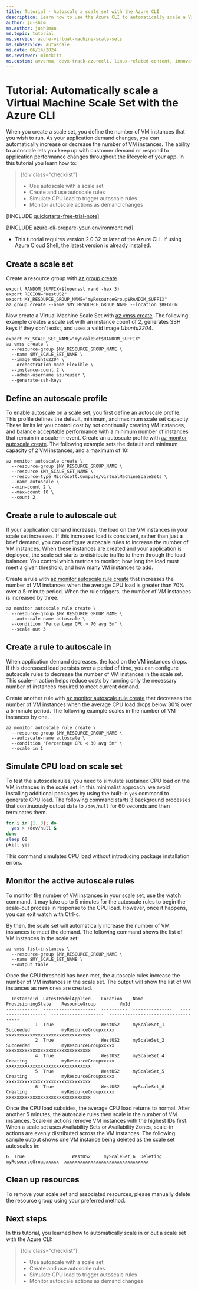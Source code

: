 ```yaml
---
title: Tutorial - Autoscale a scale set with the Azure CLI
description: Learn how to use the Azure CLI to automatically scale a Virtual Machine Scale Set as CPU demands increases and decreases
author: ju-shim
ms.author: jushiman
ms.topic: tutorial
ms.service: azure-virtual-machine-scale-sets
ms.subservice: autoscale
ms.date: 06/14/2024
ms.reviewer: mimckitt
ms.custom: avverma, devx-track-azurecli, linux-related-content, innovation-engine
---
```


# Tutorial: Automatically scale a Virtual Machine Scale Set with the Azure CLI

When you create a scale set, you define the number of VM instances that you wish to run. As your application demand changes, you can automatically increase or decrease the number of VM instances. The ability to autoscale lets you keep up with customer demand or respond to application performance changes throughout the lifecycle of your app. In this tutorial you learn how to:

> [!div class="checklist"]
> * Use autoscale with a scale set
> * Create and use autoscale rules
> * Simulate CPU load to trigger autoscale rules
> * Monitor autoscale actions as demand changes

[!INCLUDE [quickstarts-free-trial-note](~/reusable-content/ce-skilling/azure/includes/quickstarts-free-trial-note.md)]

[!INCLUDE [azure-cli-prepare-your-environment.md](~/reusable-content/azure-cli/azure-cli-prepare-your-environment.md)]

- This tutorial requires version 2.0.32 or later of the Azure CLI. If using Azure Cloud Shell, the latest version is already installed.

## Create a scale set
Create a resource group with [az group create](/cli/azure/group).

```azurecli-interactive
export RANDOM_SUFFIX=$(openssl rand -hex 3)
export REGION="WestUS2"
export MY_RESOURCE_GROUP_NAME="myResourceGroup$RANDOM_SUFFIX"
az group create --name $MY_RESOURCE_GROUP_NAME --location $REGION
```

Now create a Virtual Machine Scale Set with [az vmss create](/cli/azure/vmss). The following example creates a scale set with an instance count of 2, generates SSH keys if they don't exist, and uses a valid image *Ubuntu2204*.

```azurecli-interactive
export MY_SCALE_SET_NAME="myScaleSet$RANDOM_SUFFIX"
az vmss create \
  --resource-group $MY_RESOURCE_GROUP_NAME \
  --name $MY_SCALE_SET_NAME \
  --image Ubuntu2204 \
  --orchestration-mode Flexible \
  --instance-count 2 \
  --admin-username azureuser \
  --generate-ssh-keys
```

## Define an autoscale profile
To enable autoscale on a scale set, you first define an autoscale profile. This profile defines the default, minimum, and maximum scale set capacity. These limits let you control cost by not continually creating VM instances, and balance acceptable performance with a minimum number of instances that remain in a scale-in event. Create an autoscale profile with [az monitor autoscale create](/cli/azure/monitor/autoscale#az-monitor-autoscale-create). The following example sets the default and minimum capacity of 2 VM instances, and a maximum of 10:

```azurecli-interactive
az monitor autoscale create \
  --resource-group $MY_RESOURCE_GROUP_NAME \
  --resource $MY_SCALE_SET_NAME \
  --resource-type Microsoft.Compute/virtualMachineScaleSets \
  --name autoscale \
  --min-count 2 \
  --max-count 10 \
  --count 2
```

## Create a rule to autoscale out
If your application demand increases, the load on the VM instances in your scale set increases. If this increased load is consistent, rather than just a brief demand, you can configure autoscale rules to increase the number of VM instances. When these instances are created and your application is deployed, the scale set starts to distribute traffic to them through the load balancer. You control which metrics to monitor, how long the load must meet a given threshold, and how many VM instances to add.

Create a rule with [az monitor autoscale rule create](/cli/azure/monitor/autoscale/rule#az-monitor-autoscale-rule-create) that increases the number of VM instances when the average CPU load is greater than 70% over a 5-minute period. When the rule triggers, the number of VM instances is increased by three.

```azurecli-interactive
az monitor autoscale rule create \
  --resource-group $MY_RESOURCE_GROUP_NAME \
  --autoscale-name autoscale \
  --condition "Percentage CPU > 70 avg 5m" \
  --scale out 3
```

## Create a rule to autoscale in
When application demand decreases, the load on the VM instances drops. If this decreased load persists over a period of time, you can configure autoscale rules to decrease the number of VM instances in the scale set. This scale-in action helps reduce costs by running only the necessary number of instances required to meet current demand.

Create another rule with [az monitor autoscale rule create](/cli/azure/monitor/autoscale/rule#az-monitor-autoscale-rule-create) that decreases the number of VM instances when the average CPU load drops below 30% over a 5-minute period. The following example scales in the number of VM instances by one.

```azurecli-interactive
az monitor autoscale rule create \
  --resource-group $MY_RESOURCE_GROUP_NAME \
  --autoscale-name autoscale \
  --condition "Percentage CPU < 30 avg 5m" \
  --scale in 1
```

## Simulate CPU load on scale set
To test the autoscale rules, you need to simulate sustained CPU load on the VM instances in the scale set. In this minimalist approach, we avoid installing additional packages by using the built-in `yes` command to generate CPU load. The following command starts 3 background processes that continuously output data to `/dev/null` for 60 seconds and then terminates them.

```bash
for i in {1..3}; do
  yes > /dev/null &
done
sleep 60
pkill yes
```

This command simulates CPU load without introducing package installation errors.

## Monitor the active autoscale rules
To monitor the number of VM instances in your scale set, use the watch command. It may take up to 5 minutes for the autoscale rules to begin the scale-out process in response to the CPU load. However, once it happens, you can exit watch with Ctrl-c. 

By then, the scale set will automatically increase the number of VM instances to meet the demand. The following command shows the list of VM instances in the scale set:

```azurecli-interactive
az vmss list-instances \
  --resource-group $MY_RESOURCE_GROUP_NAME \
  --name $MY_SCALE_SET_NAME \
  --output table
```

Once the CPU threshold has been met, the autoscale rules increase the number of VM instances in the scale set. The output will show the list of VM instances as new ones are created.

```output
  InstanceId  LatestModelApplied    Location    Name              ProvisioningState    ResourceGroup         VmId
------------  --------------------  ----------  ---------------   -------------------  --------------------  ------------------------------------
           1  True                  WestUS2     myScaleSet_1      Succeeded            myResourceGroupxxxxx  xxxxxxxxxxxxxxxxxxxxxxxxxxxxxxxx
           2  True                  WestUS2     myScaleSet_2      Succeeded            myResourceGroupxxxxx  xxxxxxxxxxxxxxxxxxxxxxxxxxxxxxxx
           4  True                  WestUS2     myScaleSet_4      Creating             myResourceGroupxxxxx  xxxxxxxxxxxxxxxxxxxxxxxxxxxxxxxx
           5  True                  WestUS2     myScaleSet_5      Creating             myResourceGroupxxxxx  xxxxxxxxxxxxxxxxxxxxxxxxxxxxxxxx
           6  True                  WestUS2     myScaleSet_6      Creating             myResourceGroupxxxxx  xxxxxxxxxxxxxxxxxxxxxxxxxxxxxxxx
```

Once the CPU load subsides, the average CPU load returns to normal. After another 5 minutes, the autoscale rules then scale in the number of VM instances. Scale-in actions remove VM instances with the highest IDs first. When a scale set uses Availability Sets or Availability Zones, scale-in actions are evenly distributed across the VM instances. The following sample output shows one VM instance being deleted as the scale set autoscales in:

```output
6  True                  WestUS2     myScaleSet_6  Deleting             myResourceGroupxxxxx  xxxxxxxxxxxxxxxxxxxxxxxxxxxxxxxx
```

## Clean up resources
To remove your scale set and associated resources, please manually delete the resource group using your preferred method. 

## Next steps
In this tutorial, you learned how to automatically scale in or out a scale set with the Azure CLI:

> [!div class="checklist"]
> * Use autoscale with a scale set
> * Create and use autoscale rules
> * Simulate CPU load to trigger autoscale rules
> * Monitor autoscale actions as demand changes